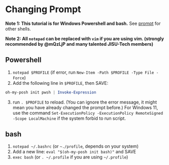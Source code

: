 # Changing Prompt

**Note 1: This tutorial is for Windows Powershell and bash.** See [prompt](https://ohmyposh.dev/docs/installation/prompt) for other shells.

**Note 2: All `notepad` can be replaced with `vim` if you are using vim. (strongly recommended by @mQzLjP and many talented JISU-Tech members)**

## Powershell

1. `notepad $PROFILE` (if error, run `New-Item -Path $PROFILE -Type File -Force`)
2. Add the following line in `$PROFILE`, then SAVE:

```powershell
oh-my-posh init pwsh | Invoke-Expression
```

3. run `. $PROFILE` to reload. (You can ignore the error message, it might mean you have already changed the prompt before.) For Windows 11, use the command `Set-ExecutionPolicy -ExecutionPolicy RemoteSigned -Scope LocalMachine` if the system forbid to run script.

## bash

1. `notepad ~/.bashrc` (or `~./profile`, depends on your system)
2. Add a new line: `eval "$(oh-my-posh init bash)"` and SAVE
3. `exec bash` (or `. ~/.profile` if you are using `~/.profile`)
